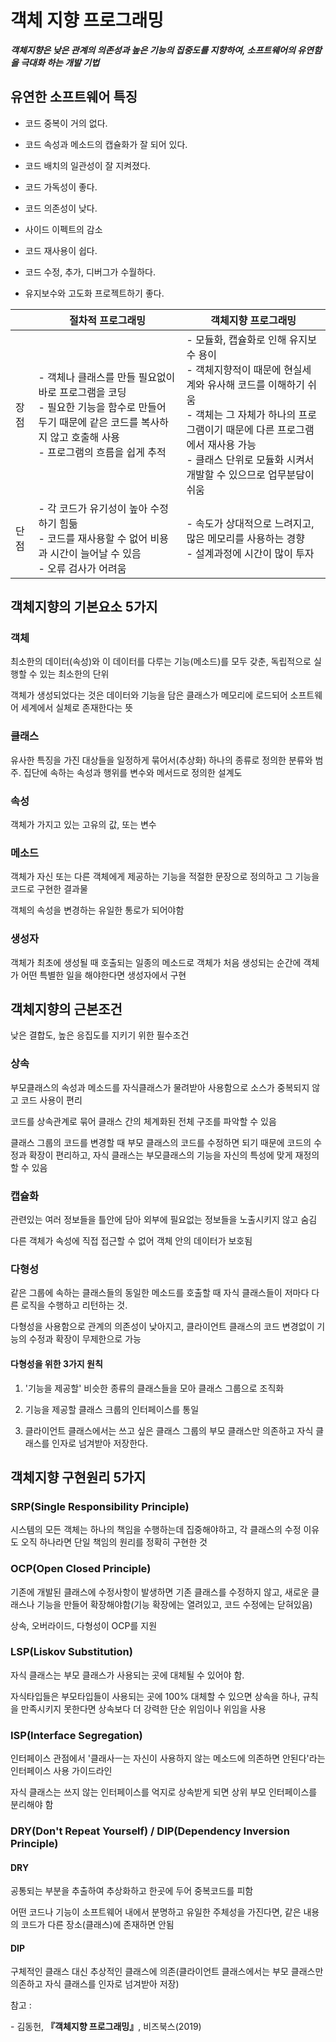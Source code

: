 

# 객체 지향 프로그래밍  

***객체지향은 낮은 관계의 의존성과 높은 기능의 집중도를 지향하여, 소프트웨어의 유연함을 극대화 하는 개발 기법***



## 유연한 소프트웨어 특징

- 코드 중복이 거의 없다.

- 코드 속성과 메소드의 캡슐화가 잘 되어 있다.

- 코드 배치의 일관성이 잘 지켜졌다.

- 코드 가독성이 좋다.

- 코드 의존성이 낮다.

- 사이드 이펙트의 감소

- 코드 재사용이 쉽다.

- 코드 수정, 추가, 디버그가 수월하다.

- 유지보수와 고도화 프로젝트하기 좋다.



|      | 절차적 프로그래밍                                            | 객체지향 프로그래밍                                          |
| ---- | ------------------------------------------------------------ | ------------------------------------------------------------ |
| 장점 | \- 객체나 클래스를 만들 필요없이 바로 프로그램을 코딩 <br />- 필요한 기능을 함수로 만들어 두기 때문에 같은 코드를 복사하지 않고 호출해 사용 <br />- 프로그램의 흐름을 쉽게 추적 | \- 모듈화, 캡슐화로 인해 유지보수 용이 <br />- 객체지향적이 때문에 현실세계와 유사해 코드를 이해하기 쉬움 <br />- 객체는 그 자체가 하나의 프로그램이기 때문에 다른 프로그램에서 재사용 가능 <br />- 클래스 단위로 모듈화 시켜서 개발할 수 있으므로 업무분담이 쉬움 |
| 단점 | \- 각 코드가 유기성이 높아 수정하기 힘듦 <br />- 코드를 재사용할 수 없어 비용과 시간이 늘어날 수 있음 <br />- 오류 검사가 어려움 | \- 속도가 상대적으로 느려지고, 많은 메모리를 사용하는 경향 <br />- 설계과정에 시간이 많이 투자 |



## 객체지향의 기본요소 5가지

### 객체

최소한의 데이터(속성)와 이 데이터를 다루는 기능(메소드)를 모두 갖춘, 독립적으로 실행할 수 있는 최소한의 단위

객체가 생성되었다는 것은 데이터와 기능을 담은 클래스가 메모리에 로드되어 소프트웨어 세계에서 실체로 존재한다는 뜻

### 클래스 

유사한 특징을 가진 대상들을 일정하게 묶어서(추상화) 하나의 종류로 정의한 분류와 범주. 집단에 속하는 속성과 행위를 변수와 메서드로 정의한 설계도

### 속성

객체가 가지고 있는 고유의 값, 또는 변수

### 메소드

객체가 자신 또는 다른 객체에게 제공하는 기능을 적절한 문장으로 정의하고 그 기능을 코드로 구현한 결과물

객체의 속성을 변경하는 유일한 통로가 되어야함 

### 생성자

객체가 최초에 생성될 때 호출되는 일종의 메소드로 객체가 처음 생성되는 순간에 객체가 어떤 특별한 일을 해야한다면 생성자에서 구현



## 객체지향의 근본조건

낮은 결합도, 높은 응집도를 지키기 위한 필수조건

### 상속

부모클래스의 속성과 메소드를 자식클래스가 물려받아 사용함으로 소스가 중복되지 않고 코드 사용이 편리

코드를 상속관계로 묶어 클래스 간의 체계화된 전체 구조를 파악할 수 있음

클래스 그룹의 코드를 변경할 때 부모 클래스의 코드를 수정하면 되기 때문에 코드의 수정과 확장이 편리하고, 자식 클래스는 부모클래스의 기능을 자신의 특성에 맞게 재정의할 수 있음

### 캡슐화

관련있는 여러 정보들을 틀안에 담아 외부에 필요없는 정보들을 노출시키지 않고 숨김

다른 객체가 속성에 직접 접근할 수 없어 객체 안의 데이터가 보호됨

### 다형성

같은 그룹에 속하는 클래스들의 동일한 메소드를 호출할 때 자식 클래스들이 저마다 다른 로직을 수행하고 리턴하는 것. 

다형성을 사용함으로 관계의 의존성이 낮아지고, 클라이언트 클래스의 코드 변경없이 기능의 수정과 확장이 무제한으로 가능

#### 다형성을 위한 3가지 원칙

1. '기능을 제공할' 비슷한 종류의 클래스들을 모아 클래스 그룹으로 조직화

2. 기능을 제공할 클래스 크룹의 인터페이스를 통일

3. 클라이언트 클래스에서는 쓰고 싶은 클래스 그룹의 부모 클래스만 의존하고 자식 클래스를 인자로 넘겨받아 저장한다. 

   

## 객체지향 구현원리 5가지

### SRP(Single Responsibility Principle)

시스템의 모든 객체는 하나의 책임을 수행하는데 집중해야하고, 각 클래스의 수정 이유도 오직 하나라면 단일 책임의 원리를 정확히 구현한 것

### OCP(Open Closed Principle)

기존에 개발된 클래스에 수정사항이 발생하면 기존 클래스를 수정하지 않고, 새로운 클래스나 기능을 만들어 확장해야함(기능 확장에는 열려있고, 코드 수정에는 닫혀있음)

상속, 오버라이드, 다형성이 OCP를 지원

### LSP(Liskov Substitution)

자식 클래스는 부모 클래스가 사용되는 곳에 대체될 수 있어야 함.

자식타입들은 부모타입들이 사용되는 곳에 100% 대체할 수 있으면 상속을 하나, 규칙을 만족시키지 못한다면 상속보다 더 강력한 단순 위임이나 위임을 사용

### ISP(Interface Segregation)

인터페이스 관점에서 '클래사ㅡ는 자신이 사용하지 않는 메소드에 의존하면 안된다'라는 인터페이스 사용 가이드라인

자식 클래스는  쓰지 않는 인터페이스를 억지로 상속받게 되면 상위 부모 인터페이스를 분리해야 함

### DRY(Don't Repeat Yourself) / DIP(Dependency Inversion Principle)

#### DRY

공통되는 부분을 추출하여 추상화하고 한곳에 두어 중복코드를 피함

어떤 코드나 기능이 소프트웨어 내에서 분명하고 유일한 주체성을 가진다면, 같은 내용의 코드가 다른 장소(클래스)에 존재하면 안됨

#### DIP

구체적인 클래스 대신 추상적인 클래스에 의존(클라이언트 클래스에서는 부모 클래스만 의존하고 자식 클래스를 인자로 넘겨받아 저장)



참고 : 

\- 김동헌, **『**객체지향 프로그래밍**』**, 비즈북스(2019)

